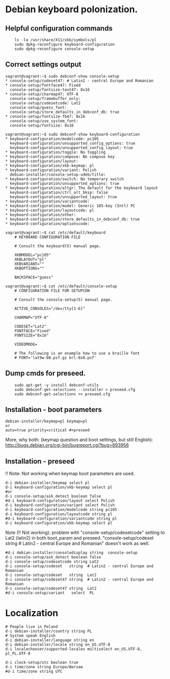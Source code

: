 # Debian keyboard polonization.

## Helpful configuration commands

```
    ls -la /usr/share/X11/xkb/symbols/pl
    sudo dpkg-reconfigure keyboard-configuration 
    sudo dpkg-reconfigure console-setup
```

## Correct settings output

```
vagrant@vagrant:~$ sudo debconf-show console-setup
* console-setup/codeset47: # Latin2 - central Europe and Romanian
* console-setup/fontface47: Fixed
  console-setup/fontsize-text47: 8x16
* console-setup/charmap47: UTF-8
  console-setup/framebuffer_only:
  console-setup/codesetcode: Lat2
  console-setup/guess_font:
  console-setup/store_defaults_in_debconf_db: true
* console-setup/fontsize-fb47: 8x16
  console-setup/use_system_font:
  console-setup/fontsize: 8x16

```

```
vagrant@vagrant:~$ sudo debconf-show keyboard-configuration 
* keyboard-configuration/modelcode: pc105
  keyboard-configuration/unsupported_config_options: true
  keyboard-configuration/unsupported_config_layout: true
* keyboard-configuration/toggle: No toggling
* keyboard-configuration/compose: No compose key
* keyboard-configuration/layout:
* keyboard-configuration/xkb-keymap: pl
* keyboard-configuration/variant: Polish
  debian-installer/console-setup-udeb/title:
* keyboard-configuration/switch: No temporary switch
  keyboard-configuration/unsupported_options: true
* keyboard-configuration/altgr: The default for the keyboard layout
  keyboard-configuration/ctrl_alt_bksp: false
  keyboard-configuration/unsupported_layout: true
* keyboard-configuration/variantcode:
* keyboard-configuration/model: Generic 105-key (Intl) PC
* keyboard-configuration/layoutcode: pl
* keyboard-configuration/other:
* keyboard-configuration/store_defaults_in_debconf_db: true
* keyboard-configuration/optionscode:

```

```
vagrant@vagrant:~$ cat /etc/default/keyboard 
    # KEYBOARD CONFIGURATION FILE

    # Consult the keyboard(5) manual page.

    XKBMODEL="pc105"
    XKBLAYOUT="pl"
    XKBVARIANT=""
    XKBOPTIONS=""

    BACKSPACE="guess"
```

```
vagrant@vagrant:~$ cat /etc/default/console-setup 
    # CONFIGURATION FILE FOR SETUPCON

    # Consult the console-setup(5) manual page.

    ACTIVE_CONSOLES="/dev/tty[1-6]"

    CHARMAP="UTF-8"

    CODESET="Lat2"
    FONTFACE="Fixed"
    FONTSIZE="8x16"

    VIDEOMODE=

    # The following is an example how to use a braille font
    # FONT='lat9w-08.psf.gz brl-8x8.psf'
```

## Dump cmds for preseed.

```
    sudo apt-get -y install debconf-utils
    sudo debconf-get-selections --installer > preseed.cfg
    sudo debconf-get-selections >> preseed.cfg
```

## Installation - boot parameters
```
debian-installer/keymap=pl keymap=pl
or
auto=true priority=critical #+preseed
```
More, why both: (keymap question and boot settings, but still English): http://bugs.debian.org/cgi-bin/bugreport.cgi?bug=693956

## Installation - preseed

!! Note: Not working when keymap boot parameters are used.
```
d-i debian-installer/keymap select pl
d-i keyboard-configuration/xkb-keymap select pl
#or
d-i console-setup/ask_detect boolean false
#d-i keyboard-configuration/layout select Polish
d-i keyboard-configuration/variant select Polish
d-i keyboard-configuration/modelcode string pc105
d-i keyboard-configuration/layoutcode string pl
#d-i keyboard-configuration/variantcode string pl
d-i keyboard-configuration/xkb-keymap select pl
```

Note (!! Not working): problem with "console-setup/codesetcode" setting to Lat2 (latin2) in both boot_param and preseed.
"console-setup/codeset   string  # Latin2 - central Europe and Romanian" doesn't work as well.
```
#d-i debian-installer/consoledisplay string  console-setup
d-i console-setup/ask_detect boolean false
d-i console-setup/codesetcode string Lat2
d-i console-setup/codeset   string  # Latin2 - central Europe and Romanian
d-i console-setup/codeset   string  Lat2
d-i console-setup/codeset47 string  # Latin2 - central Europe and Romanian
d-i console-setup/codeset47 string  Lat2
#d-i console-setup/variant   select  PL
```

# Localization
```
# People live in Poland
d-i debian-installer/country string PL
# System speak English
d-i debian-installer/language string en
d-i debian-installer/locale string en_US.UTF-8
d-i localechooser/supported-locales multiselect en_US.UTF-8, pl_PL.UTF-8
```

```
d-i clock-setup/utc boolean true
d-i time/zone string Europe/Warsaw
#d-i time/zone string UTC
```
